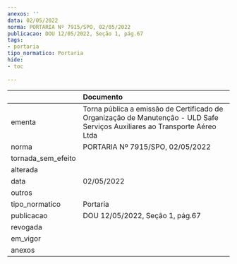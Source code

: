 ```yaml
---
anexos: ''
data: 02/05/2022
norma: PORTARIA Nº 7915/SPO, 02/05/2022
publicacao: DOU 12/05/2022, Seção 1, pág.67
tags:
- portaria
tipo_normatico: Portaria
hide: 
- toc 
 
---
```


|                    | Documento                                                                                                                   |
|:-------------------|:----------------------------------------------------------------------------------------------------------------------------|
| ementa             | Torna pública a emissão de Certificado de Organização de Manutenção - ULD Safe Serviços Auxiliares ao Transporte Aéreo Ltda |
| norma              | PORTARIA Nº 7915/SPO, 02/05/2022                                                                                            |
| tornada_sem_efeito |                                                                                                                             |
| alterada           |                                                                                                                             |
| data               | 02/05/2022                                                                                                                  |
| outros             |                                                                                                                             |
| tipo_normatico     | Portaria                                                                                                                    |
| publicacao         | DOU 12/05/2022, Seção 1, pág.67                                                                                             |
| revogada           |                                                                                                                             |
| em_vigor           |                                                                                                                             |
| anexos             |                                                                                                                             |